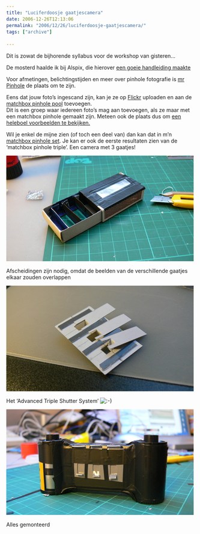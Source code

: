 ```yaml
---
title: "Luciferdoosje gaatjescamera"
date: 2006-12-26T12:13:06
permalink: "2006/12/26/luciferdoosje-gaatjescamera/"
tags: ["archive"]

---
```

Dit is zowat de bijhorende syllabus voor de workshop van gisteren…

De mosterd haalde ik bij Alspix, die hierover [een goeie handleiding maakte](http://alspix.blog.co.uk/2005/12/31/matchbox_pinhole~428481 "http://alspix.blog.co.uk/2005/12/31/matchbox_pinhole~428481")

Voor afmetingen, belichtingstijden en meer over pinhole fotografie is [mr Pinhole](http://www.mrpinhole.com/ "http://www.mrpinhole.com/") de plaats om te zijn.

Eens dat jouw foto’s ingescand zijn, kan je ze op [Flickr](http://www.flickr.com/ "http://www.flickr.com") uploaden en aan de [matchbox pinhole pool](http://www.flickr.com/groups/matchboxpinhole/pool/ "http://www.flickr.com/groups/matchboxpinhole/pool/") toevoegen.  
Dit is een groep waar iedereen foto’s mag aan toevoegen, als ze maar met een matchbox pinhole gemaakt zijn. Meteen ook de plaats dus om [een heleboel voorbeelden te bekijken.](http://www.flickr.com/groups/matchboxpinhole/pool/ "http://www.flickr.com/groups/matchboxpinhole/pool/")

Wil je enkel de mijne zien (of toch een deel van) dan kan dat in m’n [matchbox pinhole set](http://www.flickr.com/photos/simonvanherweghe/sets/72157594183417534/ "http://www.flickr.com/photos/simonvanherweghe/sets/72157594183417534/"). Je kan er ook de eerste resultaten zien van de ‘matchbox pinhole triple’. Een camera met 3 gaatjes!

![Matchbox pinhole triple](/images/blog/2006/12/p1050611.jpg)

Afscheidingen zijn nodig, omdat de beelden van de verschillende gaatjes elkaar zouden overlappen

![Advandced triple shutter system](/images/blog/2006/12/p1050616.jpg)

Het ‘Advanced Triple Shutter System’ ![:-)](http://www.donebysimon.be/blog/wp-includes/images/smilies/icon_smile.gif)

![Matchbox pinhole triple](/images/blog/2006/12/p1050624.jpg)

Alles gemonteerd
